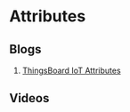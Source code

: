 # Attributes

## Blogs
1. [ThingsBoard IoT Attributes](https://buildstorm.com/blog/thingsboard-iot-attributes/)

## Videos



